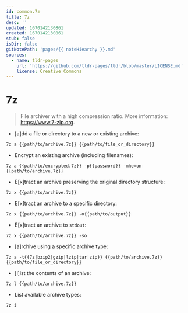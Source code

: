 ```yaml
---
id: common.7z
title: 7z
desc: ''
updated: 1670142130861
created: 1670142130861
stub: false
isDir: false
gitNotePath: 'pages/{{ noteHiearchy }}.md'
sources:
  - name: tldr-pages
    url: 'https://github.com/tldr-pages/tldr/blob/master/LICENSE.md'
    license: Creative Commons
---
```

# 7z

> File archiver with a high compression ratio.
> More information: <https://www.7-zip.org>.

- [a]dd a file or directory to a new or existing archive:

`7z a {{path/to/archive.7z}} {{path/to/file_or_directory}}`

- Encrypt an existing archive (including filenames):

`7z a {{path/to/encrypted.7z}} -p{{password}} -mhe=on {{path/to/archive.7z}}`

- E[x]tract an archive preserving the original directory structure:

`7z x {{path/to/archive.7z}}`

- E[x]tract an archive to a specific directory:

`7z x {{path/to/archive.7z}} -o{{path/to/output}}`

- E[x]tract an archive to `stdout`:

`7z x {{path/to/archive.7z}} -so`

- [a]rchive using a specific archive type:

`7z a -t{{7z|bzip2|gzip|lzip|tar|zip}} {{path/to/archive.7z}} {{path/to/file_or_directory}}`

- [l]ist the contents of an archive:

`7z l {{path/to/archive.7z}}`

- List available archive types:

`7z i`

